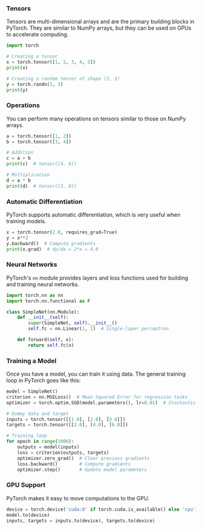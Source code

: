 
### Tensors

Tensors are multi-dimensional arrays and are the primary building blocks in PyTorch. They are similar to NumPy arrays, but they can be used on GPUs to accelerate computing.

```python
import torch

# Creating a tensor
x = torch.tensor([1, 2, 3, 4, 5])
print(x)

# Creating a random tensor of shape (3, 3)
y = torch.randn(3, 3)
print(y)
```


### **Operations**

You can perform many operations on tensors similar to those on NumPy arrays.

```python
a = torch.tensor([1, 2])
b = torch.tensor([3, 4])

# Addition
c = a + b
print(c)  # tensor([4, 6])

# Multiplication
d = a * b
print(d)  # tensor([3, 8])
```

### **Automatic Differentiation**

PyTorch supports automatic differentiation, which is very useful when training models.

```python
x = torch.tensor(2.0, requires_grad=True)
y = x**2
y.backward()  # Compute gradients
print(x.grad)  # dy/dx = 2*x = 4.0
```


### **Neural Networks**

PyTorch's `nn` module provides layers and loss functions used for building and training neural networks.

```python
import torch.nn as nn
import torch.nn.functional as F

class SimpleNet(nn.Module):
    def __init__(self):
        super(SimpleNet, self).__init__()
        self.fc = nn.Linear(1, 1)  # Single-layer perceptron

    def forward(self, x):
        return self.fc(x)
```

### **Training a Model**

Once you have a model, you can train it using data. The general training loop in PyTorch goes like this:

```python
model = SimpleNet()
criterion = nn.MSELoss()  # Mean Squared Error for regression tasks
optimizer = torch.optim.SGD(model.parameters(), lr=0.01)  # Stochastic Gradient Descent

# Dummy data and target
inputs = torch.tensor([[1.0], [2.0], [3.0]])
targets = torch.tensor([[2.0], [4.0], [6.0]])

# Training loop
for epoch in range(1000):
    outputs = model(inputs)
    loss = criterion(outputs, targets)
    optimizer.zero_grad()  # Clear previous gradients
    loss.backward()        # Compute gradients
    optimizer.step()       # Update model parameters
```


### **GPU Support**

PyTorch makes it easy to move computations to the GPU.

```python
device = torch.device('cuda:0' if torch.cuda.is_available() else 'cpu')
model.to(device)
inputs, targets = inputs.to(device), targets.to(device)
```


